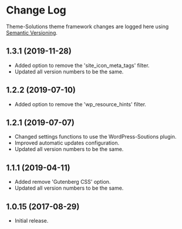 # Change Log #

Theme-Solutions theme framework changes are logged here using <a href="http://semver.org/">Semantic Versioning</a>.

## 1.3.1 (2019-11-28) ##
* Added option to remove the 'site_icon_meta_tags' filter.
* Updated all version numbers to be the same.

## 1.2.2 (2019-07-10) ##
* Added option to remove the 'wp_resource_hints' filter.

## 1.2.1 (2019-07-07) ##
* Changed settings functions to use the WordPress-Soutions plugin.
* Improved automatic updates configuration.
* Updated all version numbers to be the same.

## 1.1.1 (2019-04-11) ##
* Added remove 'Gutenberg CSS' option.
* Updated all version numbers to be the same.

## 1.0.15 (2017-08-29) ##
* Initial release.

